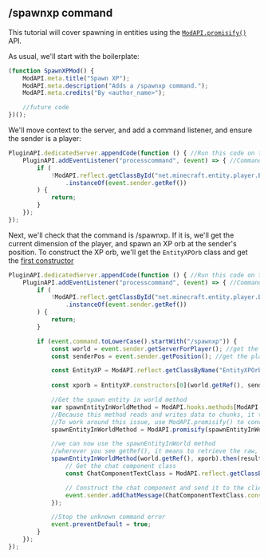 ## /spawnxp command
This tutorial will cover spawning in entities using the [`ModAPI.promisify()`](../apidoc/promisify.md) API.

As usual, we'll start with the boilerplate:
```javascript
(function SpawnXPMod() {
    ModAPI.meta.title("Spawn XP");
    ModAPI.meta.description("Adds a /spawnxp command.");
    ModAPI.meta.credits("By <author_name>");

    //future code
})();
```
We'll move context to the server, and add a command listener, and ensure the sender is a player:
```javascript
PluginAPI.dedicatedServer.appendCode(function () { //Run this code on the server
    PluginAPI.addEventListener("processcommand", (event) => { //Command processing event
        if (
            !ModAPI.reflect.getClassById("net.minecraft.entity.player.EntityPlayerMP")
                .instanceOf(event.sender.getRef())
        ) {
            return;
        }
    });
});
```

Next, we'll check that the command is /spawnxp. If it is, we'll get the current dimension of the player, and spawn an XP orb at the sender's position. To construct the XP orb, we'll get the `EntityXPOrb` class and get the [first constructor](https://nurmarvin.github.io/Minecraft-1.8-JavaDocs/net/minecraft/entity/EntityXPOrb.html)
```javascript
PluginAPI.dedicatedServer.appendCode(function () { //Run this code on the server
    PluginAPI.addEventListener("processcommand", (event) => { //Command processing event
        if (
            !ModAPI.reflect.getClassById("net.minecraft.entity.player.EntityPlayerMP") //If it isn't a player, exit the method
                .instanceOf(event.sender.getRef())
        ) {
            return;
        }

        if (event.command.toLowerCase().startWith("/spawnxp")) {
            const world = event.sender.getServerForPlayer(); //get the current dimension
            const senderPos = event.sender.getPosition(); //get the player's current position

            const EntityXP = ModAPI.reflect.getClassByName("EntityXPOrb"); // Get the entity xp orb class
            
            const xporb = EntityXP.constructors[0](world.getRef(), senderPos.getX(), senderPos.getY(), senderPos.getZ(), 10); //Construct the first constructor, with arguments, World, x, y, z, xp value

            //Get the spawn entity in world method
            var spawnEntityInWorldMethod = ModAPI.hooks.methods[ModAPI.util.getMethodFromPackage("net.minecraft.world.World", "spawnEntityInWorld")];
            //Because this method reads and writes data to chunks, it tries to save and load the eaglercraft state, which won't work if eaglercraft is also running its own code.
            //To work around this issue, use ModAPI.promisify() to convert the method into one that returns a promise
            spawnEntityInWorldMethod = ModAPI.promisify(spawnEntityInWorldMethod);

            //we can now use the spawnEntityInWorld method
            //wherever you see getRef(), it means to retrieve the raw, untouched data that TeaVM can use.
            spawnEntityInWorldMethod(world.getRef(), xporb).then(result => {
                // Get the chat component class
                const ChatComponentTextClass = ModAPI.reflect.getClassById("net.minecraft.util.ChatComponentText");

                // Construct the chat component and send it to the client.
                event.sender.addChatMessage(ChatComponentTextClass.constructors[0](ModAPI.util.str("An xp orb has been spawned!")));
            });

            //Stop the unknown command error
            event.preventDefault = true;
        }
    });
});